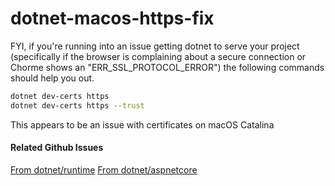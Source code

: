 # dotnet-macos-https-fix

FYI, if you're running into an issue getting dotnet to serve your project (specifically if the browser is complaining about a secure connection or Chorme shows an "ERR_SSL_PROTOCOL_ERROR") the following commands should help you out.

```bash
dotnet dev-certs https
dotnet dev-certs https --trust
```

This appears to be an issue with certificates on macOS Catalina

#### Related Github Issues
[From dotnet/runtime](https://github.com/dotnet/runtime/issues/27132)
[From dotnet/aspnetcore](https://github.com/dotnet/aspnetcore/issues/18236#issuecomment-573855891)
